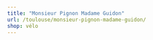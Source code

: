 ```yaml
---
title: "Monsieur Pignon Madame Guidon"
url: /toulouse/monsieur-pignon-madame-guidon/
shop: vélo
---
```

